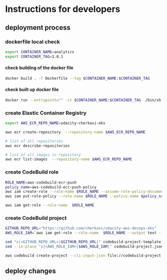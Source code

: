 # Instructions for developers

## deployment process

### dockerfile local check  
```sh
export CONTAINER_NAME=analytics
export CONTAINER_TAG=1.0.1
```
#### check building of the docker file
```sh
docker build . -f Dockerfile --tag $CONTAINER_NAME:$CONTAINER_TAG
```
#### check built up docker file
```sh
docker run --entrypoint="" -it $CONTAINER_NAME:$CONTAINER_TAG  /bin/sh
```

### create Elastic Container Registry
```sh
export AWS_ECR_REPO_NAME=udacity-cherkavi-eks

aws ecr create-repository  --repository-name $AWS_ECR_REPO_NAME

# list of all repositories 
aws ecr describe-repositories 

# list of all images in repository
aws ecr list-images  --repository-name $AWS_ECR_REPO_NAME
```

### create CodeBuild role
```sh
ROLE_NAME=aws-codebuild-ecr-push
policy_name=aws-codebuild-ecr-push-policy
aws iam create-role --role-name $ROLE_NAME --assume-role-policy-document file://codebuild-iam-role.json
aws iam put-role-policy --role-name $ROLE_NAME --policy-name $policy_name --policy-document file://codebuild-iam-policy.json

aws iam get-role --role-name  $ROLE_NAME
```

### create CodeBuild project
```sh
GITHUB_REPO_URL="https://github.com/cherkavi/udacity-aws-devops-eks"
AWS_ROLE_IAM=`aws iam get-role --role-name  $ROLE_NAME --output text --query 'Role.Arn'`

sed "s|<GITHUB_REPO_URL>|$GITHUB_REPO_URL|" codebuild-project-template.json > codebuild-project.json
sed --in-place "s|<AWS_ROLE_IAM>|$AWS_ROLE_IAM|" codebuild-project.json

aws codebuild create-project --cli-input-json file://codebuild-project.json
```

## deploy changes 